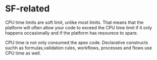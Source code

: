 # SF-related
CPU time limits are soft limit, unlike most limits. That means that the platform will often allow your code to exceed the CPU time limit if it only happens occasionally and if the platform has resourece to spare.



CPU time is not only consumed the apex code. Declarative constructs suchh as formulas,validation rules, workflows, processes and flows use CPU time as well.


